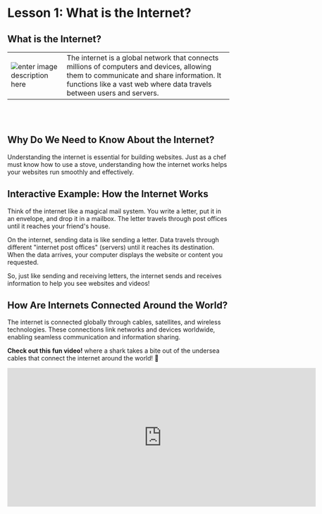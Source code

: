 # **Lesson 1: What is the Internet?**

## **What is the Internet?**





| | |  
|---------------------------------|-------------|  
| ![enter image description here](https://i.im.ge/2024/08/19/fhLhWm.inter.jpeg) | The internet is a global network that connects millions of computers and devices, allowing them to communicate and share information. It functions like a vast web where data travels between users and servers. |


<br>  
<br>

## **Why Do We Need to Know About the Internet?**
Understanding the internet is essential for building websites. Just as a chef must know how to use a stove, understanding how the internet works helps your websites run smoothly and effectively.

## **Interactive Example: How the Internet Works**

Think of the internet like a magical mail system. You write a letter, put it in an envelope, and drop it in a mailbox. The letter travels through post offices until it reaches your friend's house.

On the internet, sending data is like sending a letter. Data travels through different "internet post offices" (servers) until it reaches its destination. When the data arrives, your computer displays the website or content you requested.

So, just like sending and receiving letters, the internet sends and receives information to help you see websites and videos!

## **How Are Internets Connected Around the World?**
The internet is connected globally through cables, satellites, and wireless technologies. These connections link networks and devices worldwide, enabling seamless communication and information sharing.

**Check out this fun video!** where a shark takes a bite out of the undersea cables that connect the internet around the world! 🦈

<iframe width="700" height="315" src="https://www.youtube.com/embed/1ex7uTQf4bQ" frameborder="0" allowfullscreen></iframe>



<!--stackedit_data:
eyJoaXN0b3J5IjpbLTcxMDcyODA0OCwtMTAyMjY1MzgzNiwzOT
A0ODkzNjksLTQ1ODkzODE2N119
-->